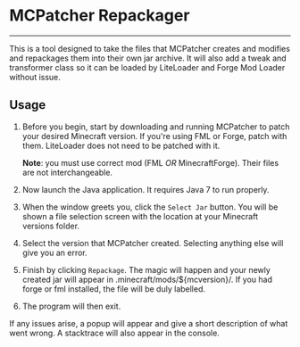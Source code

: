 # MCPatcher Repackager
----
This is a tool designed to take the files that MCPatcher creates and modifies and repackages them into their own jar archive.  It will also add a tweak and transformer class so it can be loaded by LiteLoader and Forge Mod Loader without issue.

## Usage
1. Before you begin, start by downloading and running MCPatcher to patch your desired Minecraft version.  If you're using FML or Forge, patch with them.  LiteLoader does not need to be patched with it.

    **Note**: you must use correct mod (FML *OR* MinecraftForge).  Their files are not interchangeable.

2. Now launch the Java application.  It requires Java 7 to run properly.

3. When the window greets you, click the `Select Jar` button.  You will be shown a file selection screen with the location at your Minecraft versions folder.

4. Select the version that MCPatcher created.  Selecting anything else will give you an error.

5. Finish by clicking `Repackage`.  The magic will happen and your newly created jar will appear in .minecraft/mods/${mcversion}/.  If you had forge or fml installed, the file will be duly labelled.

6. The program will then exit.

If any issues arise, a popup will appear and give a short description of what went wrong.  A stacktrace will also appear in the console.
